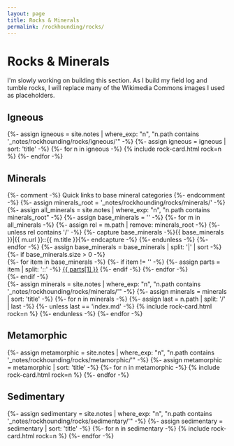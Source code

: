 ```yaml
---
layout: page
title: Rocks & Minerals
permalink: /rockhounding/rocks/
---
```


<h1>Rocks &amp; Minerals</h1>
I'm slowly working on building this section. As I build my field log and tumble rocks, I will replace many of the Wikimedia Commons images I used as placeholders. 

<h2>Igneous</h2>
<div class="rock-card-grid">
  {%- assign igneous = site.notes | where_exp: "n", "n.path contains '_notes/rockhounding/rocks/igneous/'" -%}
  {%- assign igneous = igneous | sort: 'title' -%}
  {%- for n in igneous -%}
    {% include rock-card.html rock=n %}
  {%- endfor -%}
</div>

<h2>Minerals</h2>
{%- comment -%} Quick links to base mineral categories {%- endcomment -%}
{%- assign minerals_root = '_notes/rockhounding/rocks/minerals/' -%}
{%- assign all_minerals = site.notes | where_exp: "n", "n.path contains minerals_root" -%}
{%- assign base_minerals = '' -%}
{%- for m in all_minerals -%}
  {%- assign rel = m.path | remove: minerals_root -%}
  {%- unless rel contains '/' -%}
    {%- capture base_minerals -%}{{ base_minerals }}|{{ m.url }}::{{ m.title }}{%- endcapture -%}
  {%- endunless -%}
{%- endfor -%}
{%- assign base_minerals = base_minerals | split: '|' | sort -%}
{%- if base_minerals.size > 0 -%}
  <div class="chips">
    {%- for item in base_minerals -%}
      {%- if item != '' -%}
        {%- assign parts = item | split: '::' -%}
        <a class="chip" href="{{ parts[0] | relative_url }}">{{ parts[1] }}</a>
      {%- endif -%}
    {%- endfor -%}
  </div>
{%- endif -%}
<div class="rock-card-grid">
  {%- assign minerals = site.notes | where_exp: "n", "n.path contains '_notes/rockhounding/rocks/minerals/'" -%}
  {%- assign minerals = minerals | sort: 'title' -%}
  {%- for n in minerals -%}
    {%- assign last = n.path | split: '/' | last -%}
    {%- unless last == 'index.md' -%}
      {% include rock-card.html rock=n %}
    {%- endunless -%}
  {%- endfor -%}
  
</div>

<h2>Metamorphic</h2>
<div class="rock-card-grid">
  {%- assign metamorphic = site.notes | where_exp: "n", "n.path contains '_notes/rockhounding/rocks/metamorphic/'" -%}
  {%- assign metamorphic = metamorphic | sort: 'title' -%}
  {%- for n in metamorphic -%}
    {% include rock-card.html rock=n %}
  {%- endfor -%}
</div>

<h2>Sedimentary</h2>
<div class="rock-card-grid">
  {%- assign sedimentary = site.notes | where_exp: "n", "n.path contains '_notes/rockhounding/rocks/sedimentary/'" -%}
  {%- assign sedimentary = sedimentary | sort: 'title' -%}
  {%- for n in sedimentary -%}
    {% include rock-card.html rock=n %}
  {%- endfor -%}
</div>
